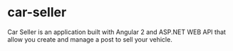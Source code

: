 # car-seller
Car Seller is an application built with Angular 2 and ASP.NET WEB API that allow you create and manage a post to sell your vehicle.
